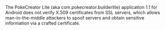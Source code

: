 The PokeCreator Lite (aka com.pokecreator.builderlite) application 1.1 for Android does not verify X.509 certificates from SSL servers, which allows man-in-the-middle attackers to spoof servers and obtain sensitive information via a crafted certificate.